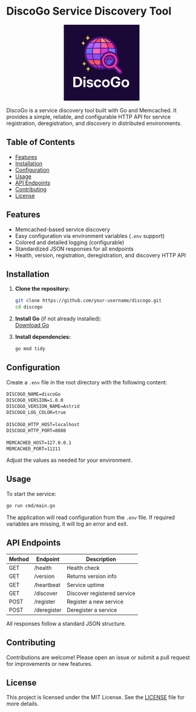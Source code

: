 # DiscoGo Service Discovery Tool

<p align="center">
  <img src="discoGo.png" alt="DiscoGo Logo" width="200"/>
</p>

DiscoGo is a service discovery tool built with Go and Memcached. It provides a simple, reliable, and configurable HTTP API for service registration, deregistration, and discovery in distributed environments.

## Table of Contents

- [Features](#features)
- [Installation](#installation)
- [Configuration](#configuration)
- [Usage](#usage)
- [API Endpoints](#api-endpoints)
- [Contributing](#contributing)
- [License](#license)

## Features

- Memcached-based service discovery
- Easy configuration via environment variables (`.env` support)
- Colored and detailed logging (configurable)
- Standardized JSON responses for all endpoints
- Health, version, registration, deregistration, and discovery HTTP API

## Installation

1. **Clone the repository:**
   ```sh
   git clone https://github.com/your-username/discogo.git
   cd discogo
   ```

2. **Install Go** (if not already installed):  
   [Download Go](https://golang.org/dl/)

3. **Install dependencies:**
   ```sh
   go mod tidy
   ```

## Configuration

Create a `.env` file in the root directory with the following content:

```
DISCOGO_NAME=discoGo
DISCOGO_VERSION=1.0.0
DISCOGO_VERSION_NAME=Astrid
DISCOGO_LOG_COLOR=true

DISCOGO_HTTP_HOST=localhost
DISCOGO_HTTP_PORT=8080

MEMCACHED_HOST=127.0.0.1
MEMCACHED_PORT=11211
```

Adjust the values as needed for your environment.

## Usage

To start the service:

```sh
go run cmd/main.go
```

The application will read configuration from the `.env` file. If required variables are missing, it will log an error and exit.

## API Endpoints

| Method | Endpoint      | Description                |
|--------|--------------|----------------------------|
| GET    | /health      | Health check               |
| GET    | /version     | Returns version info       |
| GET    | /heartbeat   | Service uptime             |
| GET    | /discover    | Discover registered service|
| POST   | /register    | Register a new service     |
| POST   | /deregister  | Deregister a service       |

All responses follow a standard JSON structure.

## Contributing

Contributions are welcome! Please open an issue or submit a pull request for improvements or new features.

## License

This project is licensed under the MIT License. See the [LICENSE](LICENSE) file for more details.